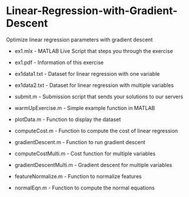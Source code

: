 # Linear-Regression-with-Gradient-Descent
Optimize linear regression parameters with gradient descent

- ex1.mlx - MATLAB Live Script that steps you through the exercise

- ex1.pdf - Information of this exercise

- ex1data1.txt - Dataset for linear regression with one variable

- ex1data2.txt - Dataset for linear regression with multiple variables

- submit.m - Submission script that sends your solutions to our servers

- warmUpExercise.m - Simple example function in MATLAB

- plotData.m - Function to display the dataset

- computeCost.m - Function to compute the cost of linear regression

- gradientDescent.m - Function to run gradient descent

- computeCostMulti.m - Cost function for multiple variables

- gradientDescentMulti.m - Gradient descent for multiple variables

- featureNormalize.m - Function to normalize features

- normalEqn.m - Function to compute the normal equations

